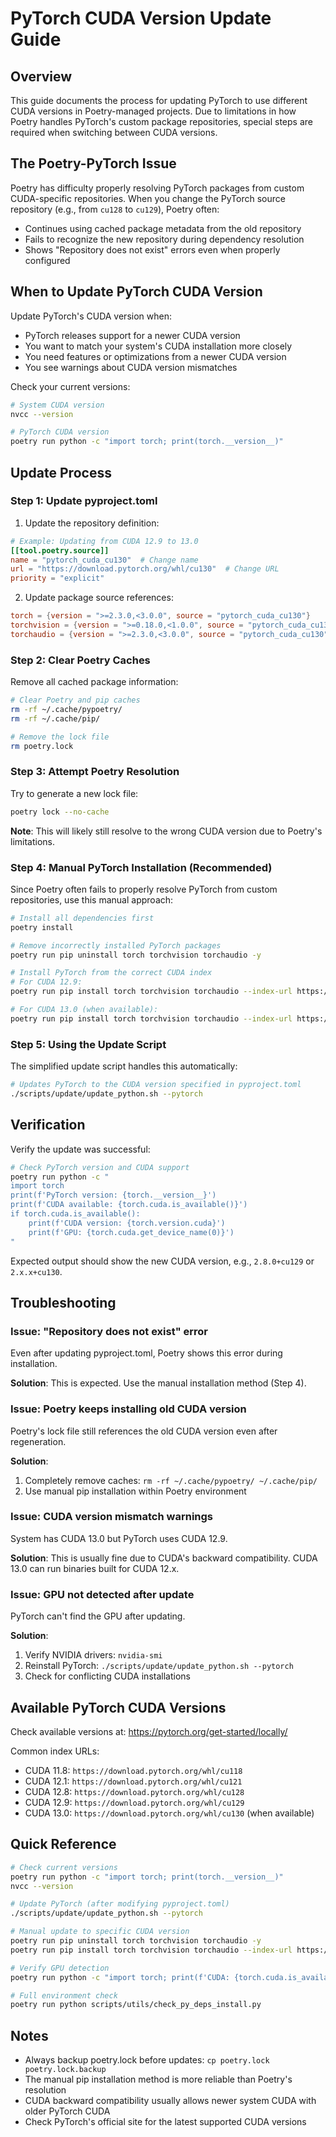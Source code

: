 # PyTorch CUDA Version Update Guide

## Overview

This guide documents the process for updating PyTorch to use different CUDA versions in Poetry-managed projects. Due to limitations in how Poetry handles PyTorch's custom package repositories, special steps are required when switching between CUDA versions.

## The Poetry-PyTorch Issue

Poetry has difficulty properly resolving PyTorch packages from custom CUDA-specific repositories. When you change the PyTorch source repository (e.g., from `cu128` to `cu129`), Poetry often:
- Continues using cached package metadata from the old repository
- Fails to recognize the new repository during dependency resolution
- Shows "Repository does not exist" errors even when properly configured

## When to Update PyTorch CUDA Version

Update PyTorch's CUDA version when:
- PyTorch releases support for a newer CUDA version
- You want to match your system's CUDA installation more closely
- You need features or optimizations from a newer CUDA version
- You see warnings about CUDA version mismatches

Check your current versions:
```bash
# System CUDA version
nvcc --version

# PyTorch CUDA version
poetry run python -c "import torch; print(torch.__version__)"
```

## Update Process

### Step 1: Update pyproject.toml

1. Update the repository definition:
```toml
# Example: Updating from CUDA 12.9 to 13.0
[[tool.poetry.source]]
name = "pytorch_cuda_cu130"  # Change name
url = "https://download.pytorch.org/whl/cu130"  # Change URL
priority = "explicit"
```

2. Update package source references:
```toml
torch = {version = ">=2.3.0,<3.0.0", source = "pytorch_cuda_cu130"}
torchvision = {version = ">=0.18.0,<1.0.0", source = "pytorch_cuda_cu130"}
torchaudio = {version = ">=2.3.0,<3.0.0", source = "pytorch_cuda_cu130"}
```

### Step 2: Clear Poetry Caches

Remove all cached package information:
```bash
# Clear Poetry and pip caches
rm -rf ~/.cache/pypoetry/
rm -rf ~/.cache/pip/

# Remove the lock file
rm poetry.lock
```

### Step 3: Attempt Poetry Resolution

Try to generate a new lock file:
```bash
poetry lock --no-cache
```

**Note**: This will likely still resolve to the wrong CUDA version due to Poetry's limitations.

### Step 4: Manual PyTorch Installation (Recommended)

Since Poetry often fails to properly resolve PyTorch from custom repositories, use this manual approach:

```bash
# Install all dependencies first
poetry install

# Remove incorrectly installed PyTorch packages
poetry run pip uninstall torch torchvision torchaudio -y

# Install PyTorch from the correct CUDA index
# For CUDA 12.9:
poetry run pip install torch torchvision torchaudio --index-url https://download.pytorch.org/whl/cu129

# For CUDA 13.0 (when available):
poetry run pip install torch torchvision torchaudio --index-url https://download.pytorch.org/whl/cu130
```

### Step 5: Using the Update Script

The simplified update script handles this automatically:
```bash
# Updates PyTorch to the CUDA version specified in pyproject.toml
./scripts/update/update_python.sh --pytorch
```

## Verification

Verify the update was successful:

```bash
# Check PyTorch version and CUDA support
poetry run python -c "
import torch
print(f'PyTorch version: {torch.__version__}')
print(f'CUDA available: {torch.cuda.is_available()}')
if torch.cuda.is_available():
    print(f'CUDA version: {torch.version.cuda}')
    print(f'GPU: {torch.cuda.get_device_name(0)}')
"
```

Expected output should show the new CUDA version, e.g., `2.8.0+cu129` or `2.x.x+cu130`.

## Troubleshooting

### Issue: "Repository does not exist" error

Even after updating pyproject.toml, Poetry shows this error during installation.

**Solution**: This is expected. Use the manual installation method (Step 4).

### Issue: Poetry keeps installing old CUDA version

Poetry's lock file still references the old CUDA version even after regeneration.

**Solution**:
1. Completely remove caches: `rm -rf ~/.cache/pypoetry/ ~/.cache/pip/`
2. Use manual pip installation within Poetry environment

### Issue: CUDA version mismatch warnings

System has CUDA 13.0 but PyTorch uses CUDA 12.9.

**Solution**: This is usually fine due to CUDA's backward compatibility. CUDA 13.0 can run binaries built for CUDA 12.x.

### Issue: GPU not detected after update

PyTorch can't find the GPU after updating.

**Solution**:
1. Verify NVIDIA drivers: `nvidia-smi`
2. Reinstall PyTorch: `./scripts/update/update_python.sh --pytorch`
3. Check for conflicting CUDA installations

## Available PyTorch CUDA Versions

Check available versions at: https://pytorch.org/get-started/locally/

Common index URLs:
- CUDA 11.8: `https://download.pytorch.org/whl/cu118`
- CUDA 12.1: `https://download.pytorch.org/whl/cu121`
- CUDA 12.8: `https://download.pytorch.org/whl/cu128`
- CUDA 12.9: `https://download.pytorch.org/whl/cu129`
- CUDA 13.0: `https://download.pytorch.org/whl/cu130` (when available)

## Quick Reference

```bash
# Check current versions
poetry run python -c "import torch; print(torch.__version__)"
nvcc --version

# Update PyTorch (after modifying pyproject.toml)
./scripts/update/update_python.sh --pytorch

# Manual update to specific CUDA version
poetry run pip uninstall torch torchvision torchaudio -y
poetry run pip install torch torchvision torchaudio --index-url https://download.pytorch.org/whl/cu129

# Verify GPU detection
poetry run python -c "import torch; print(f'CUDA: {torch.cuda.is_available()}')"

# Full environment check
poetry run python scripts/utils/check_py_deps_install.py
```

## Notes

- Always backup poetry.lock before updates: `cp poetry.lock poetry.lock.backup`
- The manual pip installation method is more reliable than Poetry's resolution
- CUDA backward compatibility usually allows newer system CUDA with older PyTorch CUDA
- Check PyTorch's official site for the latest supported CUDA versions